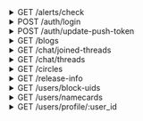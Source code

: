 <details>
<summary>GET /alerts/check</summary>

Check for new activity

###### Headers
|name|description|required|
| - | - | - |
|rawDeviceId|An id that can identify the device making the request|Yes|
|User-Agent|The user agent of the device making the request|No|
|sId|The authed user's session id|Yes|
|appType|should be `MainApp`|Yes|
|appVersion|the semantic version of this app|Yes|
|deviceType|appears to always be `1`|Yes|
|osType|appears to always be `2`|Yes|




#### Responses
- `200`

  New activity was fetched

  #### Body
```
{
    "activitiesAlertCount": "int activity alerts",
    "likesAlertCount": "int new likes",
    "followersAlertCount": "int new followers",
    "noticesCount": "int new notices"
}
```


</details>

<details>
<summary>POST /auth/login</summary>

Login to Z with some combination of credentials

###### Headers
|name|description|required|
| - | - | - |
|rawDeviceId|An id that can identify the device making the request|Yes|
|User-Agent|The user agent of the device making the request|No|
|appType|should be `MainApp`|Yes|
|appVersion|the semantic version of this app|Yes|
|deviceType|appears to always be `1`|Yes|
|osType|appears to always be `2`|Yes|


#### Body
```json
{
    "authType": "int auth type. Password login will be 1, secret or phone login is likely something else",
    "email": "email to this account, if email login",
    "nickname": "user displayed name",
    "password": "password to this account, if a password login",
    "phoneNumber": "phone number to this account, likely if phone login",
    "secret": "valid secret for this account, if a secret login",
    "securityCode": "likely used when a security code is required to login",
    "purpose": "int field or value with an unknown use",
    "birthday": "field or value with an unknown use",
    "contentRegion": "int unknown, appears to be an int representing a region",
    "gender": "the gender of this user",
    "invitationCode": "field or value with an unknown use",
    "school": "field or value with an unknown use"
}
```


#### Responses
- `200`

  The login was ok

  #### Body
```json
{
    "sId": "used to make authorized requests",
    "secret": "likely used to log back in without storing the password",
    "account": {
        "uid": "unique id referencing this resource",
        "status": "int field or value with an unknown use",
        "email": "account email",
        "createdTime": "unix timestamp of occurence",
        "deviceId": "id referencing the clients device",
        "hasProfile": "int does this user have a profile?"
    },
    "userProfile": {
        "uid": "unique id referencing this resource",
        "nickname": "user displayed name",
        "socialId": "unique social id referencing this user",
        "onlineStatus": "int indicator of how this user may be online",
        "nameCardEnabled": "int likely an enum of what name card enabled status is the case for this profile",
        "showsSchool": "int is the profile's school shown?",
        "showsLocation": "int likely bool of whether or not the location of this profile is shown",
        "showsJoinedCircles": "int are joined circles visible?",
        "chatInvitationStatus": "int likely a bool describing whether this user may make chat invites",
        "pushEnabled": "int are push notifs enabled?",
        "gender": "the gender of this user",
        "icon": {
            "baseUrl": "url template to build sizes with",
            "resourceList": [
                {
                    "width": "int width",
                    "height": "int height",
                    "url": "url to the icon in this size",
                    "thumbnail": "is this media a thumbnail? Field only appers to be present if its value is true"
                },
                "..."
            ]
        },
        "createdTime": "unix timestamp of occurence",
        "contentRegionName": "name of this profiles region",
        "location": {
            "longitude": "float longitude",
            "latitude": "float latitude",
            "address": {
                "2 character language code": "city location"
            }
        },
        "language": "2 character language code",
        "fansCount": "int number of fans",
        "followingCount": "int number of profiles followed by this profile",
        "friendsCount": "int likely number of people who both are followed by and do follow this profile",
        "socialIdModified": "unique social id referencing this user_modified",
        "status": "int field or value with an unknown use",
        "contentRegion": "int unknown, appears to be an int representing a region",
        "school": "field or value with an unknown use"
    }
}
```


</details>

<details>
<summary>POST /auth/update-push-token</summary>

Update the device push token bound to this account

###### Headers
|name|description|required|
| - | - | - |
|rawDeviceId|An id that can identify the device making the request|Yes|
|User-Agent|The user agent of the device making the request|No|
|sId|The authed user's session id|Yes|
|appType|should be `MainApp`|Yes|
|appVersion|the semantic version of this app|Yes|
|deviceType|appears to always be `1`|Yes|
|osType|appears to always be `2`|Yes|


#### Body
```json
{
    "deviceToken": "device token likely used for google push notifications"
}
```


#### Responses
- `200`

  The push token was accepted

  

</details>

<details>
<summary>GET /blogs</summary>

Get a collection of blogs

###### Headers
|name|description|required|
| - | - | - |
|rawDeviceId|An id that can identify the device making the request|Yes|
|User-Agent|The user agent of the device making the request|No|
|sId|The authed user's session id|Yes|
|appType|should be `MainApp`|Yes|
|appVersion|the semantic version of this app|Yes|
|deviceType|appears to always be `1`|Yes|
|osType|appears to always be `2`|Yes|

###### URL Params
|name|description|required|
| - | - | - |
|size|Return this number of results|No|
|pageToken|Pagination page token|No|




#### Responses
- `200`

  A collection of blogs was fetched

  #### Body
```json
{
    "list": [
        {
            "author": {
                "nickname": "user displayed name",
                "uid": "unique id referencing this resource",
                "socialId": "unique social id referencing this user",
                "socialIdModified": "unique social id referencing this user_modified",
                "bio": "information about this user",
                "gender": "the gender of this user",
                "contentRegion": "int unknown, appears to be an int representing a region",
                "contentRegionName": "int unknown, appears to be an int representing a region_name",
                "createdTime": "unix timestamp of occurence",
                "icon": {
                    "baseUrl": "url template to build sizes with",
                    "resourceList": [
                        {
                            "width": "int width",
                            "height": "int height",
                            "url": "url to the icon in this size",
                            "thumbnail": "is this media a thumbnail? Field only appers to be present if its value is true"
                        },
                        "..."
                    ]
                },
                "chatInvitationStatus": "int likely was this user invited to this chat?",
                "chatMemberStatus": "int likely bool is this member a member of this chat?",
                "onlineStatus": "int indicator of how this user may be online",
                "specialTitle": "special title of this user in this chat",
                "status": "int field or value with an unknown use"
            },
            "blogId": "unique id referencing this resource",
            "uid": "unique id referencing this resource, differnece to blogId is unknown",
            "createdTime": "unix timestamp of occurence",
            "circleIdList": [
                "unique id referencing this resource",
                "..."
            ],
            "content": "blog content",
            "contentRegion": "int unknown, appears to be an int representing a region",
            "language": "2 character language code",
            "mediaList": [
                {
                    "baseUrl": "url template to build sizes with",
                    "resourceList": [
                        {
                            "width": "int width",
                            "height": "int height",
                            "url": "url to the icon in this size",
                            "thumbnail": "is this media a thumbnail? Field only appers to be present if its value is true"
                        },
                        "..."
                    ]
                },
                "..."
            ],
            "extensions": "field or value with an unknown use, appears to be an empty object",
            "commentsCount": "int comments",
            "votesCount": "int votes",
            "type": "int field or value with an unknown use, likely blog type",
            "status": "int field or value with an unknown use",
            "visibility": "int field or value with an unknown use"
        },
        "..."
    ],
    "pagination": {
        "nextPageToken": "token to fetch the next page relative to this"
    }
}
```


</details>

<details>
<summary>GET /chat/joined-threads</summary>

Get a collection of threads that you have joined

###### Headers
|name|description|required|
| - | - | - |
|rawDeviceId|An id that can identify the device making the request|Yes|
|User-Agent|The user agent of the device making the request|No|
|sId|The authed user's session id|Yes|
|appType|should be `MainApp`|Yes|
|appVersion|the semantic version of this app|Yes|
|deviceType|appears to always be `1`|Yes|
|osType|appears to always be `2`|Yes|

###### URL Params
|name|description|required|
| - | - | - |
|size|Return this number of results|No|
|start|offset this number of items in a collection|No|




#### Responses
- `200`

  A collection of threads was fetched

  #### Body
```json
{
    "isEnd": "bool field or value with an unknown use, probably has to do with pagination",
    "list": [
        {
            "background": {
                "baseUrl": "url template to build sizes with",
                "resourceList": [
                    {
                        "width": "int width",
                        "height": "int height",
                        "url": "url to the icon in this size",
                        "thumbnail": "is this media a thumbnail? Field only appers to be present if its value is true"
                    },
                    "..."
                ]
            },
            "coHostUids": "probably a list of user ids, but always appears to be null",
            "content": "a description of the chat",
            "contentRegion": "int unknown, appears to be an int representing a region",
            "createdTime": "unix timestamp of occurence",
            "currentMemberInfo": {
                "nickname": "user displayed name",
                "uid": "unique id referencing this resource",
                "socialId": "unique social id referencing this user",
                "socialIdModified": "unique social id referencing this user_modified",
                "bio": "information about this user",
                "gender": "the gender of this user",
                "contentRegion": "int unknown, appears to be an int representing a region",
                "contentRegionName": "int unknown, appears to be an int representing a region_name",
                "createdTime": "unix timestamp of occurence",
                "icon": {
                    "baseUrl": "url template to build sizes with",
                    "resourceList": [
                        {
                            "width": "int width",
                            "height": "int height",
                            "url": "url to the icon in this size",
                            "thumbnail": "is this media a thumbnail? Field only appers to be present if its value is true"
                        },
                        "..."
                    ]
                },
                "chatInvitationStatus": "int likely was this user invited to this chat?",
                "chatMemberStatus": "int likely bool is this member a member of this chat?",
                "onlineStatus": "int indicator of how this user may be online",
                "specialTitle": "special title of this user in this chat",
                "status": "int field or value with an unknown use"
            },
            "extensions": "field or value with an unknown use, appears to be an empty object",
            "host": {
                "nickname": "user displayed name",
                "uid": "unique id referencing this resource",
                "socialId": "unique social id referencing this user",
                "socialIdModified": "unique social id referencing this user_modified",
                "bio": "information about this user",
                "gender": "the gender of this user",
                "contentRegion": "int unknown, appears to be an int representing a region",
                "contentRegionName": "int unknown, appears to be an int representing a region_name",
                "createdTime": "unix timestamp of occurence",
                "icon": {
                    "baseUrl": "url template to build sizes with",
                    "resourceList": [
                        {
                            "width": "int width",
                            "height": "int height",
                            "url": "url to the icon in this size",
                            "thumbnail": "is this media a thumbnail? Field only appers to be present if its value is true"
                        },
                        "..."
                    ]
                },
                "chatInvitationStatus": "int likely was this user invited to this chat?",
                "chatMemberStatus": "int likely bool is this member a member of this chat?",
                "onlineStatus": "int indicator of how this user may be online",
                "specialTitle": "special title of this user in this chat",
                "status": "int field or value with an unknown use"
            },
            "hostUid": "unique id referencing this resource",
            "icon": {
                "baseUrl": "url template to build sizes with",
                "resourceList": [
                    {
                        "width": "int width",
                        "height": "int height",
                        "url": "url to the icon in this size",
                        "thumbnail": "is this media a thumbnail? Field only appers to be present if its value is true"
                    },
                    "..."
                ]
            },
            "language": "2 character language code",
            "latestMessage": {
                "author": {
                    "nickname": "user displayed name",
                    "uid": "unique id referencing this resource",
                    "socialId": "unique social id referencing this user",
                    "socialIdModified": "unique social id referencing this user_modified",
                    "bio": "information about this user",
                    "gender": "the gender of this user",
                    "contentRegion": "int unknown, appears to be an int representing a region",
                    "contentRegionName": "int unknown, appears to be an int representing a region_name",
                    "createdTime": "unix timestamp of occurence",
                    "icon": {
                        "baseUrl": "url template to build sizes with",
                        "resourceList": [
                            {
                                "width": "int width",
                                "height": "int height",
                                "url": "url to the icon in this size",
                                "thumbnail": "is this media a thumbnail? Field only appers to be present if its value is true"
                            },
                            "..."
                        ]
                    },
                    "chatInvitationStatus": "int likely was this user invited to this chat?",
                    "chatMemberStatus": "int likely bool is this member a member of this chat?",
                    "onlineStatus": "int indicator of how this user may be online",
                    "specialTitle": "special title of this user in this chat",
                    "status": "int field or value with an unknown use"
                },
                "content": "content of the message body",
                "createdTime": "unix timestamp of occurence",
                "messageId": "unique id referencing this resource",
                "threadId": "unique id referencing this resource",
                "uid": "unique id referencing this resource",
                "type": "int type of message"
            },
            "latestMessageId": "unique id referencing this resource",
            "membersCount": "int members in this chat thread",
            "membersSummary": [
                {
                    "nickname": "user displayed name",
                    "uid": "unique id referencing this resource",
                    "socialId": "unique social id referencing this user",
                    "socialIdModified": "unique social id referencing this user_modified",
                    "bio": "information about this user",
                    "gender": "the gender of this user",
                    "contentRegion": "int unknown, appears to be an int representing a region",
                    "contentRegionName": "int unknown, appears to be an int representing a region_name",
                    "createdTime": "unix timestamp of occurence",
                    "icon": {
                        "baseUrl": "url template to build sizes with",
                        "resourceList": [
                            {
                                "width": "int width",
                                "height": "int height",
                                "url": "url to the icon in this size",
                                "thumbnail": "is this media a thumbnail? Field only appers to be present if its value is true"
                            },
                            "..."
                        ]
                    },
                    "chatInvitationStatus": "int likely was this user invited to this chat?",
                    "chatMemberStatus": "int likely bool is this member a member of this chat?",
                    "onlineStatus": "int indicator of how this user may be online",
                    "specialTitle": "special title of this user in this chat",
                    "status": "int field or value with an unknown use"
                },
                "..."
            ],
            "status": "int field or value with an unknown use",
            "tagList": [
                {
                    "order": "position of this tag, relative to its siblings",
                    "source": "int field or value with an unknown use",
                    "status": "int field or value with an unknown use",
                    "style": {
                        "backgroundColor": "hexidecimal color with alpha bits",
                        "borderColor": "hexidecimal color with alpha bits",
                        "solidColor": "hexidecimal color with alpha bits",
                        "textColor": "hexidecimal color with alpha bits"
                    },
                    "tagId": "int id referencing this tag",
                    "tagName": "name of this tag"
                },
                "..."
            ],
            "threadId": "unique id referencing this resource",
            "title": "title of this chat thread",
            "type": "int field or value with an unknown use"
        },
        "..."
    ],
    "threadCheckList": [
        {
            "threadId": "unique id referencing this resource",
            "latestMessageId": "unique id referencing this resource",
            "lastReadMessageId": "unique id referencing this resource"
        },
        "..."
    ]
}
```


</details>

<details>
<summary>GET /chat/threads</summary>

Get a collection of joinable threads

###### Headers
|name|description|required|
| - | - | - |
|rawDeviceId|An id that can identify the device making the request|Yes|
|User-Agent|The user agent of the device making the request|No|
|sId|The authed user's session id|Yes|
|appType|should be `MainApp`|Yes|
|appVersion|the semantic version of this app|Yes|
|deviceType|appears to always be `1`|Yes|
|osType|appears to always be `2`|Yes|

###### URL Params
|name|description|required|
| - | - | - |
|size|Return this number of results|No|
|pageToken|Pagination page token|No|




#### Responses
- `200`

  A collection of threads was fetched

  #### Body
```json
{
    "list": [
        {
            "background": {
                "baseUrl": "url template to build sizes with",
                "resourceList": [
                    {
                        "width": "int width",
                        "height": "int height",
                        "url": "url to the icon in this size",
                        "thumbnail": "is this media a thumbnail? Field only appers to be present if its value is true"
                    },
                    "..."
                ]
            },
            "coHostUids": "probably a list of user ids, but always appears to be null",
            "content": "a description of the chat",
            "contentRegion": "int unknown, appears to be an int representing a region",
            "createdTime": "unix timestamp of occurence",
            "currentMemberInfo": {
                "nickname": "user displayed name",
                "uid": "unique id referencing this resource",
                "socialId": "unique social id referencing this user",
                "socialIdModified": "unique social id referencing this user_modified",
                "bio": "information about this user",
                "gender": "the gender of this user",
                "contentRegion": "int unknown, appears to be an int representing a region",
                "contentRegionName": "int unknown, appears to be an int representing a region_name",
                "createdTime": "unix timestamp of occurence",
                "icon": {
                    "baseUrl": "url template to build sizes with",
                    "resourceList": [
                        {
                            "width": "int width",
                            "height": "int height",
                            "url": "url to the icon in this size",
                            "thumbnail": "is this media a thumbnail? Field only appers to be present if its value is true"
                        },
                        "..."
                    ]
                },
                "chatInvitationStatus": "int likely was this user invited to this chat?",
                "chatMemberStatus": "int likely bool is this member a member of this chat?",
                "onlineStatus": "int indicator of how this user may be online",
                "specialTitle": "special title of this user in this chat",
                "status": "int field or value with an unknown use"
            },
            "extensions": "field or value with an unknown use, appears to be an empty object",
            "host": {
                "nickname": "user displayed name",
                "uid": "unique id referencing this resource",
                "socialId": "unique social id referencing this user",
                "socialIdModified": "unique social id referencing this user_modified",
                "bio": "information about this user",
                "gender": "the gender of this user",
                "contentRegion": "int unknown, appears to be an int representing a region",
                "contentRegionName": "int unknown, appears to be an int representing a region_name",
                "createdTime": "unix timestamp of occurence",
                "icon": {
                    "baseUrl": "url template to build sizes with",
                    "resourceList": [
                        {
                            "width": "int width",
                            "height": "int height",
                            "url": "url to the icon in this size",
                            "thumbnail": "is this media a thumbnail? Field only appers to be present if its value is true"
                        },
                        "..."
                    ]
                },
                "chatInvitationStatus": "int likely was this user invited to this chat?",
                "chatMemberStatus": "int likely bool is this member a member of this chat?",
                "onlineStatus": "int indicator of how this user may be online",
                "specialTitle": "special title of this user in this chat",
                "status": "int field or value with an unknown use"
            },
            "hostUid": "unique id referencing this resource",
            "icon": {
                "baseUrl": "url template to build sizes with",
                "resourceList": [
                    {
                        "width": "int width",
                        "height": "int height",
                        "url": "url to the icon in this size",
                        "thumbnail": "is this media a thumbnail? Field only appers to be present if its value is true"
                    },
                    "..."
                ]
            },
            "language": "2 character language code",
            "latestMessage": {
                "author": {
                    "nickname": "user displayed name",
                    "uid": "unique id referencing this resource",
                    "socialId": "unique social id referencing this user",
                    "socialIdModified": "unique social id referencing this user_modified",
                    "bio": "information about this user",
                    "gender": "the gender of this user",
                    "contentRegion": "int unknown, appears to be an int representing a region",
                    "contentRegionName": "int unknown, appears to be an int representing a region_name",
                    "createdTime": "unix timestamp of occurence",
                    "icon": {
                        "baseUrl": "url template to build sizes with",
                        "resourceList": [
                            {
                                "width": "int width",
                                "height": "int height",
                                "url": "url to the icon in this size",
                                "thumbnail": "is this media a thumbnail? Field only appers to be present if its value is true"
                            },
                            "..."
                        ]
                    },
                    "chatInvitationStatus": "int likely was this user invited to this chat?",
                    "chatMemberStatus": "int likely bool is this member a member of this chat?",
                    "onlineStatus": "int indicator of how this user may be online",
                    "specialTitle": "special title of this user in this chat",
                    "status": "int field or value with an unknown use"
                },
                "content": "content of the message body",
                "createdTime": "unix timestamp of occurence",
                "messageId": "unique id referencing this resource",
                "threadId": "unique id referencing this resource",
                "uid": "unique id referencing this resource",
                "type": "int type of message"
            },
            "latestMessageId": "unique id referencing this resource",
            "membersCount": "int members in this chat thread",
            "membersSummary": [
                {
                    "nickname": "user displayed name",
                    "uid": "unique id referencing this resource",
                    "socialId": "unique social id referencing this user",
                    "socialIdModified": "unique social id referencing this user_modified",
                    "bio": "information about this user",
                    "gender": "the gender of this user",
                    "contentRegion": "int unknown, appears to be an int representing a region",
                    "contentRegionName": "int unknown, appears to be an int representing a region_name",
                    "createdTime": "unix timestamp of occurence",
                    "icon": {
                        "baseUrl": "url template to build sizes with",
                        "resourceList": [
                            {
                                "width": "int width",
                                "height": "int height",
                                "url": "url to the icon in this size",
                                "thumbnail": "is this media a thumbnail? Field only appers to be present if its value is true"
                            },
                            "..."
                        ]
                    },
                    "chatInvitationStatus": "int likely was this user invited to this chat?",
                    "chatMemberStatus": "int likely bool is this member a member of this chat?",
                    "onlineStatus": "int indicator of how this user may be online",
                    "specialTitle": "special title of this user in this chat",
                    "status": "int field or value with an unknown use"
                },
                "..."
            ],
            "status": "int field or value with an unknown use",
            "tagList": [
                {
                    "order": "position of this tag, relative to its siblings",
                    "source": "int field or value with an unknown use",
                    "status": "int field or value with an unknown use",
                    "style": {
                        "backgroundColor": "hexidecimal color with alpha bits",
                        "borderColor": "hexidecimal color with alpha bits",
                        "solidColor": "hexidecimal color with alpha bits",
                        "textColor": "hexidecimal color with alpha bits"
                    },
                    "tagId": "int id referencing this tag",
                    "tagName": "name of this tag"
                },
                "..."
            ],
            "threadId": "unique id referencing this resource",
            "title": "title of this chat thread",
            "type": "int field or value with an unknown use"
        },
        "..."
    ],
    "pagination": {
        "nextPageToken": "token to fetch the next page relative to this"
    }
}
```


</details>

<details>
<summary>GET /circles</summary>

Get a collection of circles. Currently url param `type` is required, but the API error implies that this is planned to change. Type may be one of `joined`

###### Headers
|name|description|required|
| - | - | - |
|rawDeviceId|An id that can identify the device making the request|Yes|
|User-Agent|The user agent of the device making the request|No|
|sId|The authed user's session id|Yes|
|appType|should be `MainApp`|Yes|
|appVersion|the semantic version of this app|Yes|
|deviceType|appears to always be `1`|Yes|
|osType|appears to always be `2`|Yes|

###### URL Params
|name|description|required|
| - | - | - |
|size|Return this number of results|No|
|pageToken|Pagination page token|No|
|type|type of circle to query|Yes|
|uid|query circles joined by the user referenced by this uid|if `type=joined`|




#### Responses
- `200`

  A collection of circles was fetched

  #### Body
```json
{
    "list": [
        {
            "uid": "unique id referencing this resource",
            "circleId": "unique id referencing this resource",
            "socialId": "unique social id referencing this user",
            "name": "name of this circle",
            "tagline": "tagline of this circle",
            "createdTime": "unix timestamp of occurence",
            "status": "int field or value with an unknown use",
            "contentRegion": "int unknown, appears to be an int representing a region",
            "language": "2 character language code",
            "icon": {
                "baseUrl": "url template to build sizes with",
                "resourceList": [
                    {
                        "width": "int width",
                        "height": "int height",
                        "url": "url to the icon in this size",
                        "thumbnail": "is this media a thumbnail? Field only appers to be present if its value is true"
                    },
                    "..."
                ]
            },
            "tagList": [
                {
                    "order": "position of this tag, relative to its siblings",
                    "source": "int field or value with an unknown use",
                    "status": "int field or value with an unknown use",
                    "style": {
                        "backgroundColor": "hexidecimal color with alpha bits",
                        "borderColor": "hexidecimal color with alpha bits",
                        "solidColor": "hexidecimal color with alpha bits",
                        "textColor": "hexidecimal color with alpha bits"
                    },
                    "tagId": "int id referencing this tag",
                    "tagName": "name of this tag"
                },
                "..."
            ],
            "membersCount": "int number of members"
        },
        "..."
    ],
    "pagination": {
        "nextPageToken": "token to fetch the next page relative to this"
    }
}
```


</details>

<details>
<summary>GET /release-info</summary>

Get information about an app update that may be available

###### Headers
|name|description|required|
| - | - | - |
|rawDeviceId|An id that can identify the device making the request|Yes|
|User-Agent|The user agent of the device making the request|No|
|appType|should be `MainApp`|Yes|
|appVersion|the semantic version of this app|Yes|
|deviceType|appears to always be `1`|Yes|
|osType|appears to always be `2`|Yes|




#### Responses
- `200`

  Update info was fetched

  #### Body
```json
{
    "Code": "field or value with an unknown use, likely an api status code",
    "Msg": "field or value with an unknown use, likely an api status message",
    "UpdateStatus": "int is the app up to date?",
    "VersionCode": "int target version of the app",
    "VersionName": "semantic version of the app",
    "ModifyContent": "short update changelog",
    "DownloadUrl": "link to the apk containing the target update",
    "ApkSize": "int assumed to be apk size, but is always 0",
    "ApkMd5": "md5 that should be computable from hashing the updated apk"
}
```


</details>

<details>
<summary>GET /users/block-uids</summary>

Get a collection of users who have blocked you, and a collection of users who you have blocked

###### Headers
|name|description|required|
| - | - | - |
|rawDeviceId|An id that can identify the device making the request|Yes|
|User-Agent|The user agent of the device making the request|No|
|sId|The authed user's session id|Yes|
|appType|should be `MainApp`|Yes|
|appVersion|the semantic version of this app|Yes|
|deviceType|appears to always be `1`|Yes|
|osType|appears to always be `2`|Yes|




#### Responses
- `200`

  A collection of blocked and blocking users was fetched

  #### Body
```json
{
    "blockedByMeList": [
        "unique id referencing this resource",
        "..."
    ],
    "blockMeList": [
        "unique id referencing this resource",
        "..."
    ]
}
```


</details>

<details>
<summary>GET /users/namecards</summary>

Get a collection of user namecards

###### Headers
|name|description|required|
| - | - | - |
|rawDeviceId|An id that can identify the device making the request|Yes|
|User-Agent|The user agent of the device making the request|No|
|sId|The authed user's session id|Yes|
|appType|should be `MainApp`|Yes|
|appVersion|the semantic version of this app|Yes|
|deviceType|appears to always be `1`|Yes|
|osType|appears to always be `2`|Yes|

###### URL Params
|name|description|required|
| - | - | - |
|size|Return this number of results|No|
|pageToken|Pagination page token|No|




#### Responses
- `200`

  A collection of user namecards was fetched

  #### Body
```json
{
    "list": [
        {
            "uid": "unique id referencing this resource",
            "nickname": "user displayed name",
            "socialId": "unique social id referencing this user",
            "onlineStatus": "int indicator of how this user may be online",
            "nameCardEnabled": "int likely an enum of what name card enabled status is the case for this profile",
            "showsSchool": "int is the profile's school shown?",
            "showsLocation": "int likely bool of whether or not the location of this profile is shown",
            "showsJoinedCircles": "int are joined circles visible?",
            "chatInvitationStatus": "int likely a bool describing whether this user may make chat invites",
            "pushEnabled": "int are push notifs enabled?",
            "gender": "the gender of this user",
            "icon": {
                "baseUrl": "url template to build sizes with",
                "resourceList": [
                    {
                        "width": "int width",
                        "height": "int height",
                        "url": "url to the icon in this size",
                        "thumbnail": "is this media a thumbnail? Field only appers to be present if its value is true"
                    },
                    "..."
                ]
            },
            "createdTime": "unix timestamp of occurence",
            "contentRegionName": "name of this profiles region",
            "location": {
                "longitude": "float longitude",
                "latitude": "float latitude",
                "address": {
                    "2 character language code": "city location"
                }
            },
            "language": "2 character language code",
            "fansCount": "int number of fans",
            "followingCount": "int number of profiles followed by this profile",
            "friendsCount": "int likely number of people who both are followed by and do follow this profile",
            "socialIdModified": "unique social id referencing this user_modified",
            "status": "int field or value with an unknown use",
            "contentRegion": "int unknown, appears to be an int representing a region",
            "school": "field or value with an unknown use",
            "taglist": [
                {
                    "order": "position of this tag, relative to its siblings",
                    "source": "int field or value with an unknown use",
                    "status": "int field or value with an unknown use",
                    "style": {
                        "backgroundColor": "hexidecimal color with alpha bits",
                        "borderColor": "hexidecimal color with alpha bits",
                        "solidColor": "hexidecimal color with alpha bits",
                        "textColor": "hexidecimal color with alpha bits"
                    },
                    "tagId": "int id referencing this tag",
                    "tagName": "name of this tag"
                },
                "..."
            ],
            "nameCardBackground": {
                "baseUrl": "url template to build sizes with",
                "resourceList": [
                    {
                        "width": "int width",
                        "height": "int height",
                        "url": "url to the icon in this size",
                        "thumbnail": "is this media a thumbnail? Field only appers to be present if its value is true"
                    },
                    "..."
                ]
            }
        },
        "..."
    ],
    "pagination": {
        "nextPageToken": "token to fetch the next page relative to this"
    }
}
```


</details>

<details>
<summary>GET /users/profile/:user_id</summary>

Get some user profile referenced by a user id

###### Headers
|name|description|required|
| - | - | - |
|rawDeviceId|An id that can identify the device making the request|Yes|
|User-Agent|The user agent of the device making the request|No|
|sId|The authed user's session id|Yes|
|appType|should be `MainApp`|Yes|
|appVersion|the semantic version of this app|Yes|
|deviceType|appears to always be `1`|Yes|
|osType|appears to always be `2`|Yes|




#### Responses
- `200`

  This user was fetched

  #### Body
```json
{
    "uid": "unique id referencing this resource",
    "nickname": "user displayed name",
    "bio": "information about this user",
    "socialId": "unique social id referencing this user",
    "nameCardEnabled": "int likely an enum of what name card enabled status is the case for this profile",
    "showsSchool": "int is the profile's school shown?",
    "showsLocation": "int likely bool of whether or not the location of this profile is shown",
    "showsJoinedCircles": "int are joined circles visible?",
    "chatInvitationStatus": "int likely a bool describing whether this user may make chat invites",
    "pushEnabled": "int are push notifs enabled?",
    "gender": "the gender of this user",
    "icon": {
        "baseUrl": "url template to build sizes with",
        "resourceList": [
            {
                "width": "int width",
                "height": "int height",
                "url": "url to the icon in this size",
                "thumbnail": "is this media a thumbnail? Field only appers to be present if its value is true"
            },
            "..."
        ]
    },
    "background": {
        "baseUrl": "url template to build sizes with",
        "resourceList": [
            {
                "width": "int width",
                "height": "int height",
                "url": "url to the icon in this size",
                "thumbnail": "is this media a thumbnail? Field only appers to be present if its value is true"
            },
            "..."
        ]
    },
    "nameCardBackground": {
        "baseUrl": "url template to build sizes with",
        "resourceList": [
            {
                "width": "int width",
                "height": "int height",
                "url": "url to the icon in this size",
                "thumbnail": "is this media a thumbnail? Field only appers to be present if its value is true"
            },
            "..."
        ]
    },
    "createdTime": "unix timestamp of occurence",
    "contentRegionName": "name of this profiles region",
    "location": {
        "longitude": "float longitude",
        "latitude": "float latitude",
        "address": {
            "2 character language code": "city location"
        }
    },
    "language": "2 character language code",
    "fansCount": "int number of fans",
    "followingCount": "int number of profiles followed by this profile",
    "friendsCount": "int likely number of people who both are followed by and do follow this profile",
    "onlineStatus": "int indicator of how this user may be online",
    "followMeStatus": "int describing how this user may or may not be following the authed user",
    "followedByMeStatus": "int describing how this user may or may not be followed by the authed user",
    "hasProfile": "int bool does this user have a profile?",
    "socialIdModified": "unique social id referencing this user_modified",
    "status": "int field or value with an unknown use",
    "contentRegion": "int unknown, appears to be an int representing a region",
    "school": "field or value with an unknown use",
    "taglist": [
        {
            "order": "position of this tag, relative to its siblings",
            "source": "int field or value with an unknown use",
            "status": "int field or value with an unknown use",
            "style": {
                "backgroundColor": "hexidecimal color with alpha bits",
                "borderColor": "hexidecimal color with alpha bits",
                "solidColor": "hexidecimal color with alpha bits",
                "textColor": "hexidecimal color with alpha bits"
            },
            "tagId": "int id referencing this tag",
            "tagName": "name of this tag"
        },
        "..."
    ]
}
```


</details>
